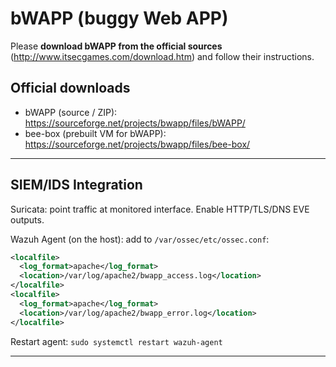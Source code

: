 # bWAPP (buggy Web APP)

Please **download bWAPP from the official sources** (http://www.itsecgames.com/download.htm) and follow their instructions.

## Official downloads
- bWAPP (source / ZIP): https://sourceforge.net/projects/bwapp/files/bWAPP/
- bee-box (prebuilt VM for bWAPP): https://sourceforge.net/projects/bwapp/files/bee-box/

---

## SIEM/IDS Integration

Suricata: point traffic at monitored interface. Enable HTTP/TLS/DNS EVE outputs.

Wazuh Agent (on the host): add to `/var/ossec/etc/ossec.conf`:

```xml
<localfile>
  <log_format>apache</log_format>
  <location>/var/log/apache2/bwapp_access.log</location>
</localfile>
<localfile>
  <log_format>apache</log_format>
  <location>/var/log/apache2/bwapp_error.log</location>
</localfile>
```

Restart agent: `sudo systemctl restart wazuh-agent`

---
